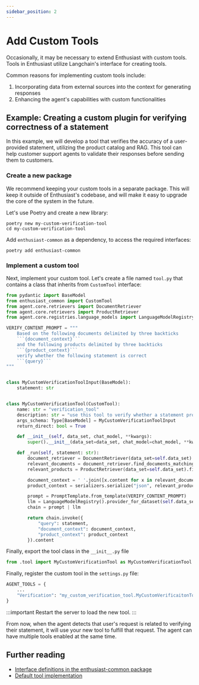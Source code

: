 ```yaml
---
sidebar_position: 2
---
```


# Add Custom Tools

Occasionally, it may be necessary to extend Enthusiast with custom tools.
Tools in Enthusiast utilize Langchain's interface for creating tools.

Common reasons for implementing custom tools include:
1. Incorporating data from external sources into the context for generating responses
2. Enhancing the agent's capabilities with custom functionalities

## Example: Creating a custom plugin for verifying correctness of a statement

In this example, we will develop a tool that verifies the accuracy of a user-provided statement, utilizing the product catalog and RAG. This tool can help customer support agents to validate their responses before sending them to customers.

### Create a new package

We recommend keeping your custom tools in a separate package. This will keep it outside of Enthusiast's codebase, and will make it easy to upgrade the core of the system in the future.

Let's use Poetry and create a new library:

```shell
poetry new my-custom-verification-tool
cd my-custom-verification-tool
```

Add `enthusiast-common` as a dependency, to access the required interfaces:

```shell
poetry add enthusiast-common
```

### Implement a custom tool

Next, implement your custom tool. Let's create a file named `tool.py` that contains a class that inherits from `CustomTool` interface:

```python title="my-custom-verification-tool/my_custom_verification_tool/tool.py"
from pydantic import BaseModel
from enthusiast_common import CustomTool
from agent.core.retrievers import DocumentRetriever
from agent.core.retrievers import ProductRetriever
from agent.core.registries.language_models import LanguageModelRegistry

VERIFY_CONTENT_PROMPT = """
    Based on the following documents delimited by three backticks
    ```{document_context}```
    and the following products delimited by three backticks
    ```{product_context}```
    verify whether the following statement is correct
    ```{query}```
"""


class MyCustomVerificationToolInput(BaseModel):
    statement: str


class MyCustomVerificationTool(CustomTool):
    name: str = "verification_tool"
    description: str = "use this tool to verify whether a statement provided by user is correct"
    args_schema: Type[BaseModel] = MyCustomVerificationToolInput
    return_direct: bool = True

    def __init__(self, data_set, chat_model, **kwargs):
        super().__init__(data_set=data_set, chat_model=chat_model, **kwargs)

    def _run(self, statement: str):
        document_retriever = DocumentRetriever(data_set=self.data_set)
        relevant_documents = document_retriever.find_documents_matching_query(query)
        relevant_products = ProductRetriever(data_set=self.data_set).find_products_matching_query(query)

        document_context = ' '.join([x.content for x in relevant_documents])
        product_context = serializers.serialize("json", relevant_products)

        prompt = PromptTemplate.from_template(VERIFY_CONTENT_PROMPT)
        llm = LanguageModelRegistry().provider_for_dataset(self.data_set).provide_language_model()
        chain = prompt | llm

        return chain.invoke({
            "query": statement,
            "document_context": document_context,
            "product_context": product_context
        }).content
```

Finally, export the tool class in the ``__init__.py`` file

```python title="my-custom-verification-tool/my_custom_verification_tool/__init__.py"
from .tool import MyCustomVerificationTool as MyCustomVerificationTool 
```



Finally, register the custom tool in the ``settings.py`` file:

```python title="server/pecl/settings.py"
AGENT_TOOLS = {
    ...
    "Verification": "my_custom_verification_tool.MyCustomVerificaitonTool",
}
```
:::important
Restart the server to load the new tool.
:::

From now, when the agent detects that user's request is related to verifying their statement, it will use your new tool to fulfill that request.
The agent can have multiple tools enabled at the same time.

## Further reading

- [Interface definitions in the enthusiast-common package](https://github.com/upsidelab/enthusiast/blob/main/plugins/enthusiast-common/enthusiast_common/interfaces.py)
- [Default tool implementation](https://github.com/upsidelab/enthusiast/blob/main/server/agent/tools/create_answer_tool.py)

